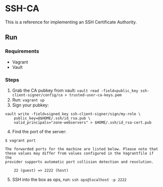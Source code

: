 # SSH-CA

This is a reference for implementing an SSH Certificate Authority.

## Run

### Requirements

* Vagrant
* Vault

### Steps

1. Grab the CA pubkey from vault: `vault read -field=public_key ssh-client-signer/config/ca > trusted-user-ca-keys.pem`
2. Run: `vagrant up`
3. Sign your pubkey:
```
vault write -field=signed_key ssh-client-signer/sign/my-role \
    public_key=@$HOME/.ssh/id_rsa.pub \
    valid_principals="zone-webservers" > $HOME/.ssh/id_rsa-cert.pub
```
4. Find the port of the server:
```
$ vagrant port

The forwarded ports for the machine are listed below. Please note that
these values may differ from values configured in the Vagrantfile if the
provider supports automatic port collision detection and resolution.

    22 (guest) => 2222 (host)
```
5. SSH into the box as ops, run: `ssh ops@localhost -p 2222`
